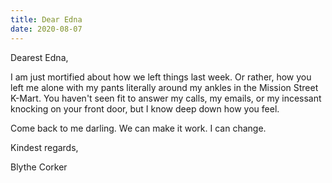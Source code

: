 ```yaml
---
title: Dear Edna
date: 2020-08-07
---
```


Dearest Edna,

I am just mortified about how we left things last week. Or rather, how you left me alone with my pants literally around my ankles in the Mission Street K-Mart. You haven't seen fit to answer my calls, my emails, or my incessant knocking on your front door, but I know deep down how you feel.

Come back to me darling. We can make it work. I can change.

Kindest regards,

Blythe Corker
